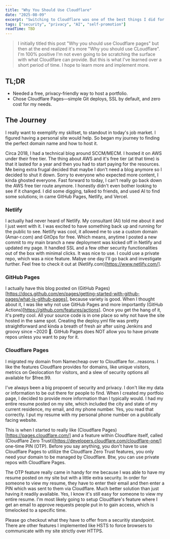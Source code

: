 ```yaml
---
title: "Why You Should Use Cloudflare"
date: "2025-08-09"
excerpt: "Switching to Cloudflare was one of the best things I did for my portfolio site."
tags: ["security", "privacy", "AI", "self-promotion"]
readTime: TBD
---
```


> I initially titled this post "Why you should use Cloudflare pages" but then at the end realized it's more "Why you should use CLoudflare". I'm 100% positive I'm not even going to be scratching the surface with what Cloudlfare can provide. But this is what I've learned over a short period of time. I hope to learn more and implement more.

## TL;DR

* Needed a free, privacy-friendly way to host a portfolio.
* Chose Cloudflare Pages—simple Git deploys, SSL by default, and zero cost for my needs.

## The Journey

I really want to exemplify my skillset, to standout in today's job market. I figured having a personal site would help. So began my journey to finding the perfect domain name and how to host it.

Circa 2018, I had a technical blog around SCCM/MECM. I hosted it on AWS under their free tier. The thing about AWS and it's free tier (at that time) is that it lasted for a year and then you had to start paying for the resources. Me being extra frugal decided that maybe I don't need a blog anymore so I decided to shut it down. Sorry to everyone who expected more content, I kinda ghosted everyone. Fast forward to today, I can't really go back down the AWS free tier route anymore. I honestly didn't even bother looking to see if it changed. I did some digging, talked to friends, and used AI to find some solutions; in came GitHub Pages, Netlify, and Vercel.

### Netlify

I actually had never heard of Netlify. My consultant (AI) told me about it and I just went with it. I was excited to have something back up and running for the public to see. Netlify was cool, it allowed me to use a custom domain (Amar-r.com) and GitOps for free. Which means, anytime I posted a new commit to my main branch a new deployment was kicked off in Netlify and updated my page. It handled SSL and a few other security functionalities out of the box with minimal clicks. It was nice to use. I could use a private repo, which was a nice feature. Mabye one day I'll go back and investigate further. Feel free to check it out at (Netlify.com)[https://www.netlify.com/].

### GitHub Pages

I actually have this blog posted on (GitHub Pages)[https://docs.github.com/en/pages/getting-started-with-github-pages/what-is-github-pages], because variety is good. When I thought about it, I was like why not use GitHub Pages and more importantly (GitHub Actions)[https://github.com/features/actions]. Once you get the hang of it, it's pretty cool. All your source code is in one place so why not have the site hosted in the same spot. Creating the deploy.yml file was pretty straightforward and kinda a breath of fresh air after using Jenkins and groovy since ~2020 🤮. GitHub Pages does NOT allow you to have private repos unless you want to pay for it.

### Cloudflare Pages

I migrated my domain from Namecheap over to Cloudflare for...reasons. I like the features Cloudflare provides for domains, like unique visitors, metrics on Geolocation for visitors, and a slew of security options all available for $free.99. 

I've always been a big propoent of security and privacy. I don't like my data or information to be out there for people to find. When I created my portfoio page, I decided to provide more information than I typically would. I had my entire resume posted on my site, which included the city and state of my current residence, my email, and my phone number. Yes, you read that correctly. I put my resume with my personal phone number on a publically facing website.

This is when I started to really like (Cloudflare Pages)[https://pages.cloudflare.com/] and a feature within Cloudflare itself, called (Cloudflare Zero Trust)[https://developers.cloudflare.com/cloudflare-one/] one-time PIN (OTP). Before you say anything, you don't have to use Cloudflare Pages to utlilize the Cloudflare Zero Trust features, you only need your domain to be managed by Cloudflare. Btw, you can use private repos with Cloudflare Pages.

The OTP feature really came in handy for me because I was able to have my resume posted on my site but with a little extra security. In order for someone to view my resume, they have to enter their email and then enter a PIN which was sent to them via Cloudflare. Much better solution than just having it readily available. Yes, I know it's still easy for someone to view my entire resume. I'm most likely going to setup Cloudflare's feature where I get an email to approve requests people put in to gain access, which is timelocked to a specific time.

Please go checkout what they have to offer from a securitiy standpoint. There are other features I implemented like HSTS to force browsers to communicate with my site strictly over HTTPS.
